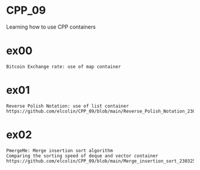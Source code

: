# CPP_09

Learning how to use CPP containers
# ex00
	Bitcoin Exchange rate: use of map container
# ex01
	Reverse Polish Notation: use of list container
	https://github.com/elcolin/CPP_09/blob/main/Reverse_Polish_Notation_230322_140427.pdf
# ex02
	PmergeMe: Merge insertion sort algorithm
	Comparing the sorting speed of deque and vector container
	https://github.com/elcolin/CPP_09/blob/main/Merge_insertion_sort_230325_154701.pdf
		
